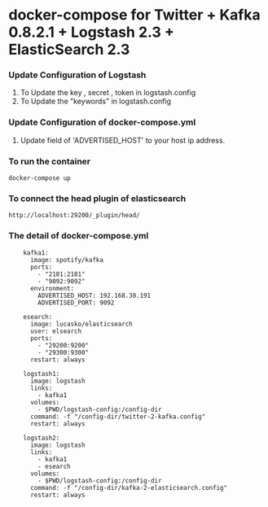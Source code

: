 docker-compose for Twitter + Kafka 0.8.2.1  + Logstash 2.3 + ElasticSearch 2.3
=============================

### Update Configuration of Logstash 
1. To Update the key , secret , token in logstash.config
2. To Update the "keywords" in logstash.config


### Update Configuration of docker-compose.yml 
1. Update field of 'ADVERTISED_HOST' to your host ip address. 


### To run the container
	docker-compose up


### To connect the head plugin of elasticsearch
	http://localhost:29200/_plugin/head/


### The detail of docker-compose.yml
```YML
	kafka1:
	  image: spotify/kafka
	  ports:
	    - "2181:2181" 
	    - "9092:9092"
	  environment:
	    ADVERTISED_HOST: 192.168.30.191
	    ADVERTISED_PORT: 9092

	esearch:
	  image: lucasko/elasticsearch
	  user: elsearch
	  ports:
	    - "29200:9200" 
	    - "29300:9300" 
	  restart: always

	logstash1:
	  image: logstash
	  links:
	    - kafka1
	  volumes:
	    - $PWD/logstash-config:/config-dir
	  command: -f "/config-dir/twitter-2-kafka.config"
	  restart: always

	logstash2:
	  image: logstash
	  links:
	    - kafka1
	    - esearch
	  volumes:
	    - $PWD/logstash-config:/config-dir
	  command: -f "/config-dir/kafka-2-elasticsearch.config"
	  restart: always

```



